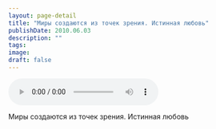 ```yaml
---
layout: page-detail
title: "Миры создаются из точек зрения. Истинная любовь"
publishDate: 2010.06.03
description: ""
tags:
image:
draft: false
---
```


<audio title="2010.06.03 - Миры создаются из точек зрения. Истинная любовь.mp3" src="/upload/iblock/897/897ee79daf87bf2c55505d7aceb81e9a.mp3" controls=""></audio>

 Миры создаются из точек зрения. Истинная любовь 

  
